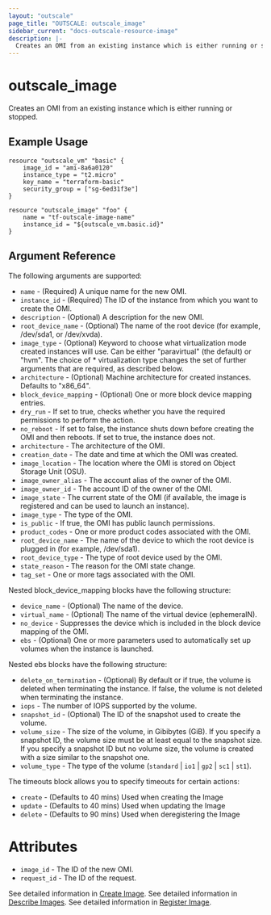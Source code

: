 ```yaml
---
layout: "outscale"
page_title: "OUTSCALE: outscale_image"
sidebar_current: "docs-outscale-resource-image"
description: |-
  Creates an OMI from an existing instance which is either running or stopped.
---
```


# outscale_image

Creates an OMI from an existing instance which is either running or stopped.

## Example Usage

```hcl
resource "outscale_vm" "basic" {
	image_id = "ami-8a6a0120"
	instance_type = "t2.micro"
	key_name = "terraform-basic"
	security_group = ["sg-6ed31f3e"]
}

resource "outscale_image" "foo" {
	name = "tf-outscale-image-name"
	instance_id = "${outscale_vm.basic.id}"
}
```

## Argument Reference

The following arguments are supported:

* `name` - (Required) A unique name for the new OMI.
* `instance_id` - (Required) The ID of the instance from which you want to create the OMI.
* `description` - (Optional) A description for the new OMI.
* `root_device_name` - (Optional) The name of the root device (for example, /dev/sda1, or /dev/xvda).
* `image_type` - (Optional) Keyword to choose what virtualization mode created instances will use. Can be either "paravirtual" (the default) or "hvm". The choice of * virtualization type changes the set of further arguments that are required, as described below.
* `architecture` - (Optional) Machine architecture for created instances. Defaults to "x86_64".
* `block_device_mapping` - (Optional) One or more block device mapping entries.
* `dry_run` - If set to true, checks whether you have the required permissions to perform the action.
* `no_reboot` - If set to false, the instance shuts down before creating the OMI and then reboots. If set to true, the instance does not.
* `architecture` - The architecture of the OMI.
* `creation_date` - The date and time at which the OMI was created.
* `image_location` - The location where the OMI is stored on Object Storage Unit (OSU).
* `image_owner_alias` - The account alias of the owner of the OMI.
* `image_owner_id` - The account ID of the owner of the OMI.
* `image_state` - The current state of the OMI (if available, the image is registered and can be used to launch an instance).
* `image_type` - The type of the OMI.
* `is_public` - If true, the OMI has public launch permissions.
* `product_codes` - One or more product codes associated with the OMI.
* `root_device_name` - The name of the device to which the root device is plugged in (for example, /dev/sda1).
* `root_device_type` - The type of root device used by the OMI.
* `state_reason` - The reason for the OMI state change.
* `tag_set` - One or more tags associated with the OMI.

Nested block_device_mapping blocks have the following structure:

* `device_name` - (Optional) The name of the device.
* `virtual_name` - (Optional) The name of the virtual device (ephemeralN).
* `no_device` - Suppresses the device which is included in the block device mapping of the OMI.
* `ebs` - (Optional) One or more parameters used to automatically set up volumes when the instance is launched.

Nested ebs blocks have the following structure:

* `delete_on_termination` - (Optional) By default or if true, the volume is deleted when terminating the instance. If false, the volume is not deleted when terminating the instance.
* `iops` - The number of IOPS supported by the volume.
* `snapshot_id` - (Optional) The ID of the snapshot used to create the volume.
* `volume_size` - The size of the volume, in Gibibytes (GiB).
If you specify a snapshot ID, the volume size must be at least equal to the snapshot size.
If you specify a snapshot ID but no volume size, the volume is created with a size similar to the snapshot one.
* `volume_type` - The type of the volume (`standard` | `io1` | `gp2` | `sc1` | `st1`).

The timeouts block allows you to specify timeouts for certain actions:

* `create` - (Defaults to 40 mins) Used when creating the Image
* `update` - (Defaults to 40 mins) Used when updating the Image
* `delete` - (Defaults to 90 mins) Used when deregistering the Image


# Attributes

* `image_id` - The ID of the new OMI.
* `request_id` - The ID of the request.


See detailed information in [Create Image](http://docs.outscale.com/api_fcu/operations/Action_CreateImage_get.html#_api_fcu-action_createimage_get).
See detailed information in [Describe Images](http://docs.outscale.com/api_fcu/operations/Action_DescribeImages_get.html#_api_fcu-action_describeimages_get).
See detailed information in [Register Image](http://docs.outscale.com/api_fcu/operations/Action_RegisterImage_get.html#_api_fcu-action_registerimage_get).
